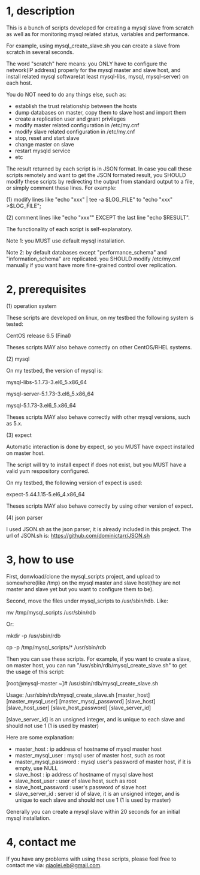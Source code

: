 1, description
=============
This is a bunch of scripts developed for creating a mysql slave from scratch as well as for monitoring mysql related status, variables and performance.

For example, using mysql_create_slave.sh you can create a slave from scratch in several seconds.

The word "scratch" here means: you ONLY have to configure the network(IP address) properly for the mysql master and slave host, and install related mysql software(at least mysql-libs, mysql, mysql-server) on each host.

You do NOT need to do any things else, such as:
* establish the trust relationship between the hosts
* dump databases on master, copy them to slave host and import them
* create a replication user and grant privileges
* modify master related configuration in /etc/my.cnf
* modify slave related configuration in /etc/my.cnf
* stop, reset and start slave
* change master on slave
* restart mysqld service
* etc

The result returned by each script is in JSON format. In case you call these scripts remotely and want to get the JSON formated result, you SHOULD modify these scripts by redirecting the output from standard output to a file, or simply comment these lines. For example:

(1) modify lines like "echo "xxx" | tee -a $LOG_FILE" to "echo "xxx" >$LOG_FILE";

(2) comment lines like "echo "xxx"" EXCEPT the last line "echo $RESULT".

The functionality of each script is self-explanatory.

Note 1: you MUST use default mysql installation.

Note 2: by default databases except "performance_schema" and "information_schema" are replicated. you SHOULD modify /etc/my.cnf manually if you want have more fine-grained control over replication.


2, prerequisites
=============
(1) operation system

These scripts are developed on linux, on my testbed the following system is tested:

CentOS release 6.5 (Final)

Theses scripts MAY also behave correctly on other CentOS/RHEL systems.

(2) mysql

On my testbed, the version of mysql is:

mysql-libs-5.1.73-3.el6_5.x86_64

mysql-server-5.1.73-3.el6_5.x86_64

mysql-5.1.73-3.el6_5.x86_64

Theses scripts MAY also behave correctly with other mysql versions, such as 5.x.

(3) expect

Automatic interaction is done by expect, so you MUST have expect installed on master host.

The script will try to install expect if does not exist, but you MUST have a valid yum respository configured.

On my testbed, the following version of expect is used:

expect-5.44.1.15-5.el6_4.x86_64

Theses scripts MAY also behave correctly by using other version of expect.

(4) json parser

I used JSON.sh as the json parser, it is already included in this project. The url of JSON.sh is:
https://github.com/dominictarr/JSON.sh



3, how to use
=============

First, donwload/clone the mysql_scripts project, and upload to somewhere(like /tmp) on the mysql master and slave host(they are not master and slave yet but you want to configure them to be).

Second, move the files under mysql_scripts to /usr/sbin/rdb. Like:

mv /tmp/mysql_scripts /usr/sbin/rdb

Or:

mkdir -p /usr/sbin/rdb

cp -p /tmp/mysql_scripts/* /usr/sbin/rdb

Then you can use these scripts. For example, if you want to create a slave, on master host, you can run "/usr/sbin/rdb/mysql_create_slave.sh" to get the usage of this script:

[root@mysql-master ~]# /usr/sbin/rdb/mysql_create_slave.sh

Usage: /usr/sbin/rdb/mysql_create_slave.sh [master_host] [master_mysql_user] [master_mysql_password] [slave_host] [slave_host_user] [slave_host_password] [slave_server_id]

[slave_server_id] is an unsigned integer, and is unique to each slave and should not use 1 (1 is used by master)

Here are some explanation:

* master_host           : ip address of hostname of mysql master host
* master_mysql_user     : mysql user of master host, such as root
* master_mysql_password : mysql user's password of master host, if it is empty, use NULL
* slave_host            : ip address of hostname of mysql slave host
* slave_host_user       : user of slave host, such as root
* slave_host_password   : user's password of slave host
* slave_server_id       : server id of slave, it is an unsigned integer, and is unique to each slave and should not use 1 (1 is used by master)

Generally you can create a mysql slave within 20 seconds for an initial mysql installation.


4, contact me
=============

If you have any problems with using these scripts, please feel free to contact me via: qiaolei.eb@gmail.com.


